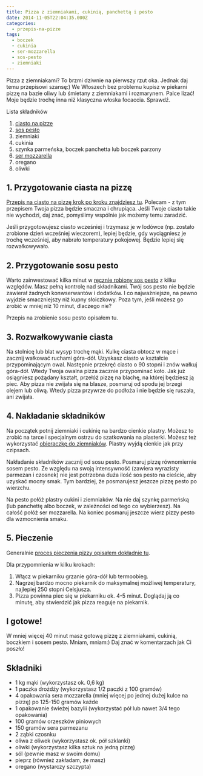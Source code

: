 ```yaml
---
title: Pizza z ziemniakami, cukinią, panchettą i pesto
date: 2014-11-05T22:04:35.000Z
categories: 
  - przepis-na-pizze
tags: 
  - boczek
  - cukinia
  - ser-mozzarella
  - sos-pesto
  - ziemniaki
---
```


Pizza z ziemniakami? To brzmi dziwnie na pierwszy rzut oka. Jednak daj temu przepisowi szansę:) We Włoszech bez problemu kupisz w piekarni pizzę na bazie oliwy lub śmietany z ziemniakami i rozmarynem. Palce lizać! Moje będzie trochę inna niż klasyczna włoska focaccia. Sprawdź.

Lista składników

1. <a title="Przepis na ciasto na pizzę" href="/przepis-na-ciasto-na-pizze/">ciasto na pizzę</a>
2. <a title="Sos pesto – jak zrobić domowy sos pesto – sprawdź przepis" href="/sos-pesto-jak-zrobic-domowy-sos-pesto-sprawdz-przepis/">sos pesto</a>
3. ziemniaki
4. cukinia
5. szynka parmeńska, boczek panchetta lub boczek parzony
6. <a title="Jaki ser wybrać do pizzy?" href="/jaki-ser-wybrac-do-pizzy/">ser mozzarella</a>
7. oregano
8. oliwki

## 1\. Przygotowanie ciasta na pizzę

<a title="Przepis na ciasto na pizzę" href="/przepis-na-ciasto-na-pizze/">Przepis na ciasto na pizzę krok po kroku znajdziesz tu</a>. Polecam - z tym przepisem Twoja pizza będzie smaczna i chrupiąca. Jeśli Twoje ciasto takie nie wychodzi, daj znać, pomyślimy wspólnie jak możemy temu zaradzić.

Jeśli przygotowujesz ciasto wcześniej i trzymasz je w lodówce (np. zostało zrobione dzień wcześniej wieczorem), lepiej będzie, gdy wyciągniesz je trochę wcześniej, aby nabrało temperatury pokojowej. Będzie lepiej się rozwałkowywało.

## 2\. Przygotowanie sosu pesto

Warto zainwestować kilka minut w <a title="Sos pesto – jak zrobić domowy sos pesto – sprawdź przepis" href="/sos-pesto-jak-zrobic-domowy-sos-pesto-sprawdz-przepis/">ręcznie robiony sos pesto</a> z kilku względów. Masz pełną kontrolę nad składnikami. Twój sos pesto nie będzie zawierał żadnych konwserwantów i dodatków. I co najważniejsze, na pewno wyjdzie smaczniejszy niż kupny słoiczkowy. Poza tym, jeśli możesz go zrobić w mniej niż 10 minut, dlaczego nie?

Przepis na zrobienie sosu pesto opisałem tu.

## 3\. Rozwałkowywanie ciasta

Na stolnicę lub blat wysyp trochę mąki. Kulkę ciasta obtocz w mące i zacznij wałkować ruchami góra-dół. Uzyskasz ciasto w kształcie przypominającym owal. Następnie przekręć ciasto o 90 stopni i znów wałkuj góra-dół. Wtedy Twoja owalna pizza zacznie przypominać koło. Jak już osiągniesz pożądany kształt, przełóż pizzę na blachę, na której będziesz ją piec. Aby pizza nie zwijała się na blasze, posmaruj od spodu jej brzegi olejem lub oliwą. Wtedy pizza przywrze do podłoża i nie będzie się ruszała, ani zwijała.

## 4\. Nakładanie składników

Na początek potnij ziemniaki i cukinię na bardzo cienkie plastry. Możesz to zrobić na tarce i specjalnym ostrzu do szatkowania na plasterki. Możesz też wykorzystać [obieraczkę do ziemniaków](http://www.ceneo.pl/12283990#cid=7705&pid=5958). Plastry wyjdą cienkie jak przy czipsach.

Nakładanie składników zacznij od sosu pesto. Posmaruj pizzę równomiernie sosem pesto. Ze względu na swoją intensywność (zawiera wyrazisty parmezan i czosnek) nie jest potrzebna duża ilość sos pesto na cieście, aby uzyskać mocny smak. Tym bardziej, że posmarujesz jeszcze pizzę pesto po wierzchu.

Na pesto połóż plastry cukini i ziemniaków. Na nie daj szynkę parmeńską (lub panchettę albo boczek, w zależności od tego co wybierzesz). Na całość połóż ser mozzarella. Na koniec posmaruj jeszcze wierz pizzy pesto dla wzmocnienia smaku.

## 5\. Pieczenie

Generalnie <a title="Pieczenie pizzy" href="/pieczenie-pizzy/">proces pieczenia pizzy opisałem dokładnie tu</a>.

Dla przypomnienia w kilku krokach:

1. Włącz w piekarniku grzanie góra-dół lub termoobieg.
2. Nagrzej bardzo mocno piekarnik do maksymalnej możliwej temperatury, najlepiej 250 stopni Celsjusza.
3. Pizza powinna piec się w piekarniku ok. 4-5 minut. Doglądaj ją co minutę, aby stwierdzić jak pizza reaguje na piekarnik.

## I gotowe!

W mniej więcej 40 minut masz gotową pizzę z ziemniakami, cukinią, boczkiem i sosem pesto. Mniam, mniam:) Daj znać w komentarzach jak Ci poszło!

## Składniki

- 1 kg mąki (wykorzystasz ok. 0,6 kg)
- 1 paczka drożdży (wykorzystasz 1/2 paczki z 100 gramów)
- 4 opakowania sera mozzarella (mniej więcej po jednej dużej kulce na pizzę) po 125-150 gramów każde
- 1 opakowanie świeżej bazylii (wykorzystać pół lub nawet 3/4 tego opakowania)
- 100 gramów orzeszków piniowych
- 150 gramów sera parmezanu
- 2 ząbki czosnku
- oliwa z oliwek (wykorzystasz ok. pół szklanki)
- oliwki (wykorzystasz kilka sztuk na jedną pizzę)
- sól (pewnie masz w swoim domu)
- pieprz (również zakładam, że masz)
- oregano (wystarczy szczypta)
